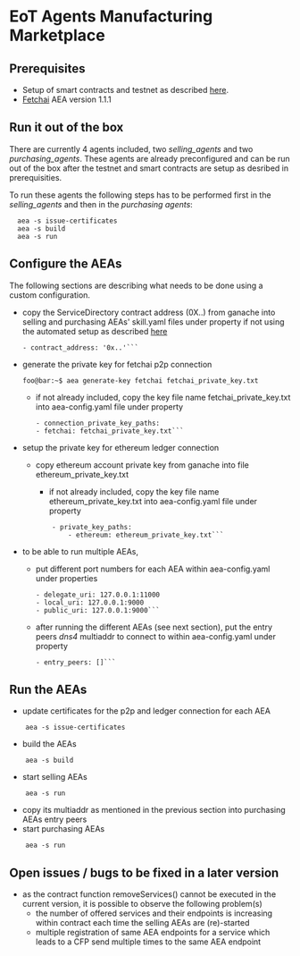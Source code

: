 # EoT Agents Manufacturing Marketplace

## Prerequisites

- Setup of smart contracts and testnet as described [here](../service-directory/Readme.md).
- [Fetchai](https://fetch.ai/) AEA version 1.1.1

## Run it out of the box

There are currently 4 agents included, two *selling_agents* and two *purchasing_agents*. These agents are already preconfigured and can be run out of the box after the testnet and smart contracts are setup as desribed in prerequisities.

To run these agents the following steps has to be performed first in the *selling_agents* and then in the *purchasing agents*:

````console
  aea -s issue-certificates
  aea -s build
  aea -s run
````

## Configure the AEAs

The following sections are describing what needs to be done using a custom configuration.

- copy the ServiceDirectory contract address (0X..) from ganache into selling and purchasing AEAs' skill.yaml files under property if not using the automated setup as described [here](../service-directory/Readme.md)

    ```console
    - contract_address: '0x..'```

- generate the private key for fetchai p2p connection

    ```console
    foo@bar:~$ aea generate-key fetchai fetchai_private_key.txt
    ```

  - if not already included, copy the key file name fetchai_private_key.txt into aea-config.yaml file under property

    ```console
    - connection_private_key_paths:
    - fetchai: fetchai_private_key.txt```

- setup the private key for ethereum ledger connection
  - copy ethereum account private key from ganache into file ethereum_private_key.txt
    - if not already included, copy the key file name ethereum_private_key.txt into aea-config.yaml file under property

    ```console
        - private_key_paths:
            - ethereum: ethereum_private_key.txt```

- to be able to run multiple AEAs,
  - put different port numbers for each AEA within aea-config.yaml under properties

    ```console
    - delegate_uri: 127.0.0.1:11000
    - local_uri: 127.0.0.1:9000
    - public_uri: 127.0.0.1:9000```

  - after running the different AEAs (see next section), put the entry peers *dns4* multiaddr to connect to within aea-config.yaml under property

    ```console
    - entry_peers: []```

## Run the AEAs

- update certificates for the p2p and ledger connection for each AEA

```console
    aea -s issue-certificates
```

- build the AEAs

```console
    aea -s build
```

- start selling AEAs

```console
    aea -s run
```

- copy its multiaddr as mentioned in the previous section into purchasing AEAs entry peers
- start purchasing AEAs

```console
    aea -s run
```

## Open issues / bugs to be fixed in a later version

- as the contract function removeServices() cannot be executed in the current version, it is possible to observe the following problem(s)
  - the number of offered services and their endpoints is increasing within contract each time the selling AEAs are (re)-started
  - multiple registration of same AEA endpoints for a service which leads to a CFP send multiple times to the same AEA endpoint
